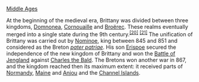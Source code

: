 [Middle Ages](https://en.wikipedia.org/wiki/Brittany#Middle_Ages "Middle Ages")

At the beginning of the medieval era, Brittany was divided between three kingdoms, [Domnonea](https://en.wikipedia.org/wiki/Domnon%C3%A9e "Domnonée"), [Cornouaille](https://en.wikipedia.org/wiki/Cornouaille "Cornouaille") and [Broërec](https://en.wikipedia.org/wiki/Bro%C3%ABrec "Broërec"). These realms eventually merged into a single state during the 9th century.<sup id="cite_ref-23" class="reference">[<span>[</span>20<span>]</span>](#cite_note-23)</sup> <sup id="cite_ref-autogenerated1_24-0" class="reference">[<span>[</span>21<span>]</span>](#cite_note-autogenerated1-24)</sup> The unification of Brittany was carried out by [Nominoe](https://en.wikipedia.org/wiki/Nominoe "Nominoe"), king between 845 and 851 and considered as the Breton _[pater patriae](https://en.wikipedia.org/wiki/Pater_Patriae "Pater Patriae")_. His son [Erispoe](https://en.wikipedia.org/wiki/Erispoe "Erispoe") secured the independence of the new kingdom of Brittany and won the [Battle of Jengland](https://en.wikipedia.org/wiki/Battle_of_Jengland "Battle of Jengland") against [Charles the Bald](https://en.wikipedia.org/wiki/Charles_the_Bald "Charles the Bald"). The Bretons won another war in 867, and the kingdom reached then its maximum extent: it received parts of [Normandy](https://en.wikipedia.org/wiki/Normandy "Normandy"), [Maine](https://en.wikipedia.org/wiki/Maine_(province_of_France) "Maine (province of France)") and [Anjou](https://en.wikipedia.org/wiki/Anjou "Anjou") and the [Channel Islands](https://en.wikipedia.org/wiki/Channel_Islands "Channel Islands").